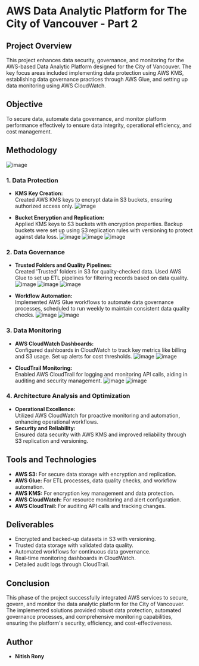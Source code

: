# AWS Data Analytic Platform for The City of Vancouver - Part 2

## Project Overview
This project enhances data security, governance, and monitoring for the AWS-based Data Analytic Platform designed for the City of Vancouver. The key focus areas included implementing data protection using AWS KMS, establishing data governance practices through AWS Glue, and setting up data monitoring using AWS CloudWatch.

## Objective
To secure data, automate data governance, and monitor platform performance effectively to ensure data integrity, operational efficiency, and cost management.

## Methodology
![image](https://github.com/user-attachments/assets/8a654513-2e7d-408c-bb8a-84b613a67b4b)


### 1. Data Protection
- **KMS Key Creation:**  
  Created AWS KMS keys to encrypt data in S3 buckets, ensuring authorized access only.
  ![image](https://github.com/user-attachments/assets/2c29defc-4c10-4577-9820-d5abfb6e0070)

- **Bucket Encryption and Replication:**  
  Applied KMS keys to S3 buckets with encryption properties. Backup buckets were set up using S3 replication rules with versioning to protect against data loss.
  ![image](https://github.com/user-attachments/assets/25d0af99-a2ce-440a-a9cf-a3d673c1e71d)
  ![image](https://github.com/user-attachments/assets/ae4e746f-e650-40d6-998a-af4c4bbf683f)
  ![image](https://github.com/user-attachments/assets/ae8eb2b1-ba2f-4e58-add5-fa988666e719)




### 2. Data Governance
- **Trusted Folders and Quality Pipelines:**  
  Created 'Trusted' folders in S3 for quality-checked data. Used AWS Glue to set up ETL pipelines for filtering records based on data quality.
  ![image](https://github.com/user-attachments/assets/e0615513-f666-42f9-947f-a75ca3b6114a)
  ![image](https://github.com/user-attachments/assets/9556230f-d0bf-40b3-9d15-16cd3ece2d02)
  ![image](https://github.com/user-attachments/assets/8dfb9ed0-aa68-4889-943c-482649dc2bfc)


- **Workflow Automation:**  
  Implemented AWS Glue workflows to automate data governance processes, scheduled to run weekly to maintain consistent data quality checks.
  ![image](https://github.com/user-attachments/assets/b6a9e4f1-7da4-49c9-99c7-4b6a37483dc8)
  ![image](https://github.com/user-attachments/assets/21916e16-83a2-435e-be2b-57fa40c351ad)



### 3. Data Monitoring
- **AWS CloudWatch Dashboards:**  
  Configured dashboards in CloudWatch to track key metrics like billing and S3 usage. Set up alerts for cost thresholds.
  ![image](https://github.com/user-attachments/assets/e363b1c5-efa3-4889-b2eb-e3cea46f6806)
  ![image](https://github.com/user-attachments/assets/90401ef7-6287-4fce-9a23-dba32d2eb983)


- **CloudTrail Monitoring:**  
  Enabled AWS CloudTrail for logging and monitoring API calls, aiding in auditing and security management.
  ![image](https://github.com/user-attachments/assets/917e066b-2ed2-4bd1-91e9-95dbf37707af)
  ![image](https://github.com/user-attachments/assets/e1430082-56de-4f1b-9e9c-cb93b33ee0b5)


### 4. Architecture Analysis and Optimization
- **Operational Excellence:**  
  Utilized AWS CloudWatch for proactive monitoring and automation, enhancing operational workflows.
- **Security and Reliability:**  
  Ensured data security with AWS KMS and improved reliability through S3 replication and versioning.


## Tools and Technologies
- **AWS S3:** For secure data storage with encryption and replication.
- **AWS Glue:** For ETL processes, data quality checks, and workflow automation.
- **AWS KMS:** For encryption key management and data protection.
- **AWS CloudWatch:** For resource monitoring and alert configuration.
- **AWS CloudTrail:** For auditing API calls and tracking changes.

## Deliverables
- Encrypted and backed-up datasets in S3 with versioning.
- Trusted data storage with validated data quality.
- Automated workflows for continuous data governance.
- Real-time monitoring dashboards in CloudWatch.
- Detailed audit logs through CloudTrail.

## Conclusion
This phase of the project successfully integrated AWS services to secure, govern, and monitor the data analytic platform for the City of Vancouver. The implemented solutions provided robust data protection, automated governance processes, and comprehensive monitoring capabilities, ensuring the platform's security, efficiency, and cost-effectiveness.

## Author
- **Nitish Rony**  

